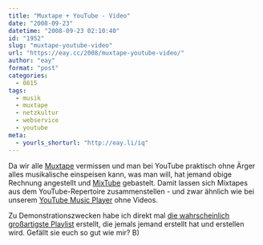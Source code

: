 ```yaml
---
title: "Muxtape + YouTube - Video"
date: "2008-09-23"
datetime: "2008-09-23 02:10:40"
id: "1952"
slug: "muxtape-youtube-video"
url: "https://eay.cc/2008/muxtape-youtube-video/"
author: "eay"
format: "post"
categories:
  - 0815
tags:
  - musik
  - muxtape
  - netzkultur
  - webservice
  - youtube
meta:
  - yourls_shorturl: "http://eay.li/iq"
---
```


Da wir alle [Muxtape](//eay.cc/2008/i-heart-muxtape/) vermissen und man bei YouTube praktisch ohne Ärger alles musikalische einspeisen kann, was man will, hat jemand obige Rechnung angestellt und [MixTube](http://mixtube.org/) gebastelt. Damit lassen sich Mixtapes aus dem YouTube-Repertoire zusammenstellen - und zwar ähnlich wie bei unserem [YouTube Music Player](//eay.cc/2008/youtube-music-player/) ohne Videos.

Zu Demonstrationszwecken habe ich direkt mal [die wahrscheinlich großartigste Playlist](http://mixtube.org/playlist.php?id=120) erstellt, die jemals jemand erstellt hat und erstellen wird. Gefällt sie euch so gut wie mir? B)
